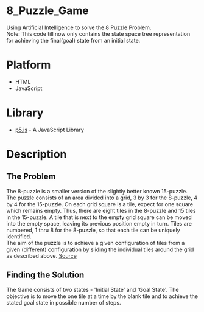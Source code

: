 # 8_Puzzle_Game

Using Artificial Intelligence to solve the 8 Puzzle Problem.
<br>
Note: This code till now only contains the state space tree representation for achieving the final(goal) state from an initial state.

# Platform

* HTML
* JavaScript

# Library

* [p5.js](https://p5js.org/) -  A JavaScript Library

# Description

## The Problem
The 8-puzzle is a smaller version of the slightly better known 15-puzzle. The puzzle consists of an area divided into a grid, 3 by 3 for the 8-puzzle, 4 by 4 for the 15-puzzle. On each grid square is a tile, expect for one square which remains empty. Thus, there are eight tiles in the 8-puzzle and 15 tiles in the 15-puzzle. A tile that is next to the empty grid square can be moved into the empty space, leaving its previous position empty in turn. Tiles are numbered, 1 thru 8 for the 8-puzzle, so that each tile can be uniquely identified.
<br>
The aim of the puzzle is to achieve a given configuration of tiles from a given (different) configuration by sliding the individual tiles around the grid as described above.
[Source](http://www.aiai.ed.ac.uk/~gwickler/eightpuzzle-inf.html)
## Finding the Solution
The Game consists of two states - 'Initial State' and 'Goal State'. The objective is to move the one tile at a time by the blank tile and to achieve the stated goal state in possible number of steps.
